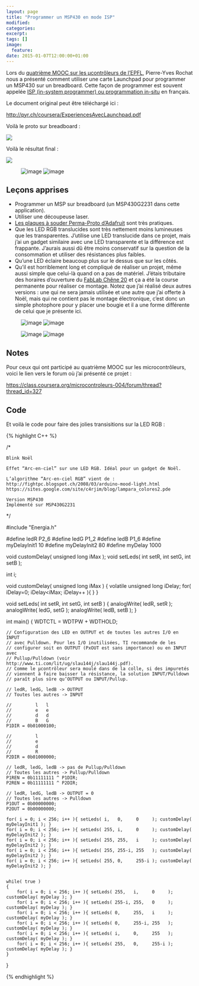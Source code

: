 ```yaml
---
layout: page
title: "Programmer un MSP430 en mode ISP"
modified:
categories:
excerpt:
tags: []
image:
  feature:
date: 2015-01-07T12:00:00+01:00
---
```



Lors du [quatrième MOOC sur les µcontrôleurs de l’EPFL](https://www.coursera.org/course/microcontroleurs), Pierre-Yves Rochat nous a présenté comment utiliser une carte Launchpad pour programmer un MSP430 sur un breadboard. Cette façon de programmer est souvent appelée [ISP (in-system programmer) ou programmation in-situ](http://fr.wikipedia.org/wiki/Programmation_in-situ) en français.

Le document original peut être téléchargé ici :

<http://pyr.ch/coursera/ExperiencesAvecLaunchpad.pdf>


Voilà le proto sur breadboard :

![](/files/2015-01-07-programmer_un_msp430_en_mode_ISP/images/P1030387.JPG)


Voilà le résultat final :

![](/files/2015-01-07-programmer_un_msp430_en_mode_ISP/images/blink_noel_v2_021.jpg)


<figure class="half">
    <img src="/files/2015-01-07-programmer_un_msp430_en_mode_ISP/images/adafruit_perma-proto_pt_129.jpg" alt="image">
    <img src="/files/2015-01-07-programmer_un_msp430_en_mode_ISP/images/adafruit_perma-proto_pt_131-1.jpg" alt="image">
<!--    <figcaption>Caption describing these two images.</figcaption>
 --></figure>




## Leçons apprises

- Programmer un MSP sur breadboard (un MSP430G2231 dans cette application).
- Utiliser une découpeuse laser.
- [Les plaques à souder Perma-Proto d’Adafruit](http://www.adafruit.com/blog/2011/11/18/adafruit-perma-proto-half-sized-breadboard-pcb-3-pack/) sont très pratiques.
- Que les LED RGB translucides sont très nettement moins lumineuses que les transparentes. J’utilise une LED translucide dans ce projet, mais j’ai un gadget similaire avec une LED transparente et la différence est frappante. J’aurais aussi dû être moins conservatif sur la question de la consommation et utiliser des résistances plus faibles.
- Qu’une LED éclaire beaucoup plus sur le dessus que sur les côtés.
- Qu’il est horriblement long et compliqué de réaliser un projet, même aussi simple que celui-là quand on a pas de matériel. J’étais tributaire des horaires d’ouverture du [FabLab Chêne 20](http://www.fablab-chene20.ch) et ça a été la course permanente pour réaliser ce montage. Notez que j’ai réalisé deux autres versions : une qui ne sera jamais utilisée et une autre que j’ai offerte à Noël, mais qui ne contient pas le montage électronique, c’est donc un simple photophore pour y placer une bougie et il a une forme différente de celui que je présente ici.


<figure class="half">
	<img src="/files/2015-01-07-programmer_un_msp430_en_mode_ISP/images/blink_noel_v2_018.jpg" alt="image">
	<img src="/files/2015-01-07-programmer_un_msp430_en_mode_ISP/images/blink_noel_v2_001.jpg" alt="image">
<!-- 	<figcaption>Caption describing these two images.</figcaption>
 --></figure>

<figure class="half">
	<img src="/files/2015-01-07-programmer_un_msp430_en_mode_ISP/images/blink_noel_v2_006.jpg" alt="image">
	<img src="/files/2015-01-07-programmer_un_msp430_en_mode_ISP/images/blink_noel_v2_008.jpg" alt="image">
<!-- 	<figcaption>Caption describing these two images.</figcaption>
 --></figure>


## Notes

Pour ceux qui ont participé au quatrième MOOC sur les microcontrôleurs, voici le lien vers le forum où j’ai présenté ce projet :

<https://class.coursera.org/microcontroleurs-004/forum/thread?thread_id=327>


## Code

Et voilà le code pour faire des jolies transisitions sur la LED RGB :


{% highlight C++ %}

/*

    Blink Noël

    Effet “Arc-en-ciel” sur une LED RGB. Idéal pour un gadget de Noël.

    L’algorithme “Arc-en-ciel RGB” vient de :
    http://fightpc.blogspot.ch/2008/03/arduino-mood-light.html
    https://sites.google.com/site/c4rjim/blog/lampara_colores2.pde

    Version MSP430
    Implémenté sur MSP430G2231

*/


#include "Energia.h"

#define ledR P2_6
#define ledG P1_2
#define ledB P1_6
#define myDelayInit1 10
#define myDelayInit2 80
#define myDelay 1000

void customDelay( unsigned long iMax );
void setLeds( int setR, int setG, int setB );

int i;

void customDelay( unsigned long iMax )
{
    volatile unsigned long iDelay;
    for( iDelay=0; iDelay<iMax; iDelay++ ){ }
}

void setLeds( int setR, int setG, int setB )
{
    analogWrite( ledR, setR );
    analogWrite( ledG, setG );
    analogWrite( ledB, setB );
}

int main()
{
    WDTCTL = WDTPW + WDTHOLD;

    // Configuration des LED en OUTPUT et de toutes les autres I/O en INPUT
    // avec Pulldown. Pour les I/O inutilisées, TI recommande de les
    // configurer soit en OUTPUT (PxOUT est sans importance) ou en INPUT avec
    // Pullup/Pulldown (voir http://www.ti.com/lit/ug/slau144j/slau144j.pdf).
    // Comme le µcontrôleur sera moulé dans de la colle, si des impuretés
    // viennent à faire baisser la résistance, la solution INPUT/Pulldown
    // paraît plus sûre qu’OUTPUT ou INPUT/Pullup.

    // ledR, ledG, ledB -> OUTPUT
    // Toutes les autres -> INPUT

    //         l   l
    //         e   e
    //         d   d
    //         B   G
    P1DIR = 0b01000100;

    //         l
    //         e
    //         d
    //         R
    P2DIR = 0b01000000;

    // ledR, ledG, ledB -> pas de Pullup/Pulldown
    // Toutes les autres -> Pullup/Pulldown
    P1REN = 0b11111111 ^ P1DIR;
    P2REN = 0b11111111 ^ P2DIR;

    // ledR, ledG, ledB -> OUTPUT = 0
    // Toutes les autres -> Pulldown
    P1OUT = 0b00000000;
    P2OUT = 0b00000000;

    for( i = 0; i < 256; i++ ){ setLeds( i,   0,     0     ); customDelay( myDelayInit1 ); }
    for( i = 0; i < 256; i++ ){ setLeds( 255, i,     0     ); customDelay( myDelayInit2 ); }
    for( i = 0; i < 256; i++ ){ setLeds( 255, 255,   i     ); customDelay( myDelayInit2 ); }
    for( i = 0; i < 256; i++ ){ setLeds( 255, 255-i, 255   ); customDelay( myDelayInit2 ); }
    for( i = 0; i < 256; i++ ){ setLeds( 255, 0,     255-i ); customDelay( myDelayInit2 ); }


    while( true )
    {
        for( i = 0; i < 256; i++ ){ setLeds( 255,   i,     0     ); customDelay( myDelay ); }
        for( i = 0; i < 256; i++ ){ setLeds( 255-i, 255,   0     ); customDelay( myDelay ); }
        for( i = 0; i < 256; i++ ){ setLeds( 0,     255,   i     ); customDelay( myDelay ); }
        for( i = 0; i < 256; i++ ){ setLeds( 0,     255-i, 255   ); customDelay( myDelay ); }
        for( i = 0; i < 256; i++ ){ setLeds( i,     0,     255   ); customDelay( myDelay ); }
        for( i = 0; i < 256; i++ ){ setLeds( 255,   0,     255-i ); customDelay( myDelay ); }
    }
}




{% endhighlight %}



